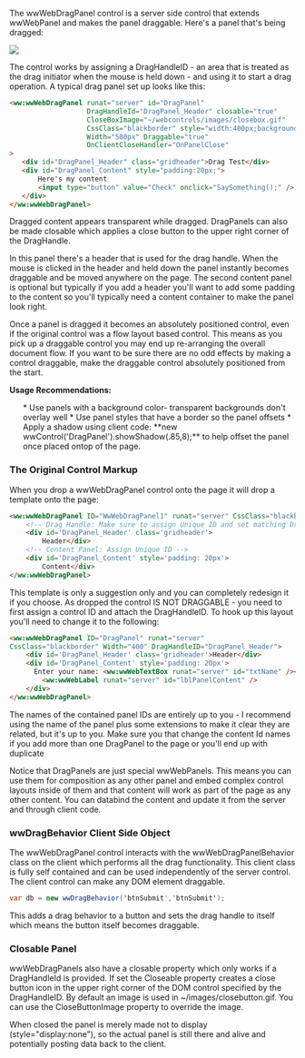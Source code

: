 ﻿The wwWebDragPanel control is a server side control that extends wwWebPanel and makes the panel draggable. Here's a panel that's being dragged:

![](IMAGES%5CWebControls%5CControls%5CDragPanelDragging.png)

The control works by assigning a DragHandleID - an area that is treated as the drag initiator when the mouse is held down - and using it to start a drag operation. A typical drag panel set up looks like this:

```html
<ww:wwWebDragPanel runat="server" id="DragPanel"  
                   DragHandleId="DragPanel_Header" closable="true"
                   CloseBoxImage="~/webcontrols/images/closebox.gif"
                   CssClass="blackborder" style="width:400px;background:white;" 
                   Width="500px" Draggable="true"
                   OnClientCloseHandler="OnPanelClose"                          
>
   <div id="DragPanel_Header" class="gridheader">Drag Test</div>
   <div id="DragPanel_Content" style="padding:20px;">
       Here's my content
       <input type="button" value="Check" onclick="SaySomething();" />
   </div>    
</ww:wwWebDragPanel>
```

Dragged content appears transparent while dragged. DragPanels can also be made closable which applies a close button to the upper right corner of the DragHandle.

In this panel there's a header that is used for the drag handle. When the mouse is clicked in the header and held down the panel instantly becomes draggable and be moved anywhere on the page. The second content panel is optional but typically if you add a header you'll want to add some padding to the content so you'll typically need a content container to make the panel look right.

Once a panel is dragged it becomes an absolutely positioned control, even if the original control was a flow layout based control. This means as you pick up a draggable control you may end up re-arranging the overall document flow. If you want to be sure there are no odd effects by making a control draggable, make the draggable control absolutely positioned from the start.

**Usage Recommendations:**  
<ul>
* Use panels with a background color- transparent backgrounds don't overlay well
* Use panel styles that have a border so the panel offsets
* Apply a shadow using client code: 
**new wwControl('DragPanel').showShadow(.85,8);** 
to help offset the panel once placed ontop of the page.
</ul>

### The Original Control Markup
When you drop a wwWebDragPanel control onto the page it will drop a template onto the page:

```html
<ww:wwWebDragPanel ID="WwWebDragPanel1" runat="server" CssClass="blackborder" Width="400">
    <!-- Drag Handle: Make sure to assign Unique ID and set matching DragHandleID -->
    <div id='DragPanel_Header' class='gridheader'>
        Header</div>
    <!-- Content Panel: Assign Unique ID -->
    <div id='DragPanel_Content' style='padding: 20px'>
        Content</div>
</ww:wwWebDragPanel>
```

This template is only a suggestion only and you can completely redesign it if you choose. As dropped the control IS NOT DRAGGABLE - you need to first assign a control ID and attach the DragHandleID. To hook up this layout you'll need to change it to the following:

```html
<ww:wwWebDragPanel ID="DragPanel" runat="server" 
CssClass="blackborder" Width="400" DragHandleID="DragPanel_Header">
    <div id='DragPanel_Header' class='gridheader'>Header</div>
    <div id='DragPanel_Content' style='padding: 20px'>
	  Enter your name: <ww:wwWebTextBox runat="server" id="txtName" /><br />
        <ww:wwWebLabel runat="server" id="lblPanelContent" />
	</div>
</ww:wwWebDragPanel>
```

The names of the contained panel IDs are entirely up to you - I recommend using the name of the panel plus some extensions to make it clear they are related, but it's up to you. Make sure you that change the content Id names if you add more than one DragPanel to the page or you'll end up with duplicate 

Notice that DragPanels are just special wwWebPanels. This means you can use them for composition as any other panel and embed complex control layouts inside of them and that content will work as part of the page as any other content. You can databind the content and update it from the server and through client code.

### wwDragBehavior Client Side Object
The wwWebDragPanel control interacts with the wwWebDragPanelBehavior class on the client which performs all the drag functionality. This client class is fully self contained and can be used independently of the server control. The client control can make any DOM element draggable.

```cs
var db = new wwDragBehavior('btnSubmit','btnSubmit');
```

This adds a drag behavior to a button and sets the drag handle to itself which means the button itself becomes draggable. 

### Closable Panel
wwWebDragPanels also have a closable property which only works if a DragHandleId is provided. If set the Closeable property creates a close button icon in the upper right corner of the DOM control specified by the DragHandleID. By default an image is used in ~/images/closebutton.gif. You can use the CloseButtonImage property to override the image. 

When closed the panel is merely made not to display (style="display:none"), so the actual panel is still there and alive and potentially posting data back to the client.